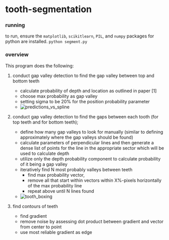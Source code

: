 # tooth-segmentation
### running
to run, ensure the `matplotlib`, `scikitlearn`, `PIL`, and `numpy` packages for python are installed.
`python segment.py`

### overview
This program does the following:
1. conduct gap valley detection to find the gap valley between top and bottom teeth
    - calculate probability of depth and location as outlined in paper [1]
    - choose max probability as gap valley
    - setting sigma to be 20% for the position probability parameter
    - ![predictions_vs_spline](https://user-images.githubusercontent.com/10381896/37637560-d1b405ee-2bde-11e8-9d63-f04147291601.png)

2. conduct gap valley detection to find the gaps between each tooth (for top teeth and for bottom teeth);
    - define how many gap valleys to look for manually (similar to defining approximately where the gap valleys should be found)
    - calculate parameters of perpendicular lines and then generate a dense list of points for the line in the appropriate sector which will be used to calculate depth
    - utilize only the depth probability component to calculate probability of it being a gap valley
    - iteratively find N most probably valleys between teeth
        - find max probability vector,
        - remove all that start within vectors within X%-pixels horizontally of the max probability line
        - repeat above until N lines found
    - ![tooth_boxing](https://user-images.githubusercontent.com/10381896/37637558-d19ee40c-2bde-11e8-841b-d90767aa18f4.png)

3. find contours of teeth
    - find gradient
    - remove noise by assessing dot product between gradient and vector from center to point
    - use most reliable gradient as edge
